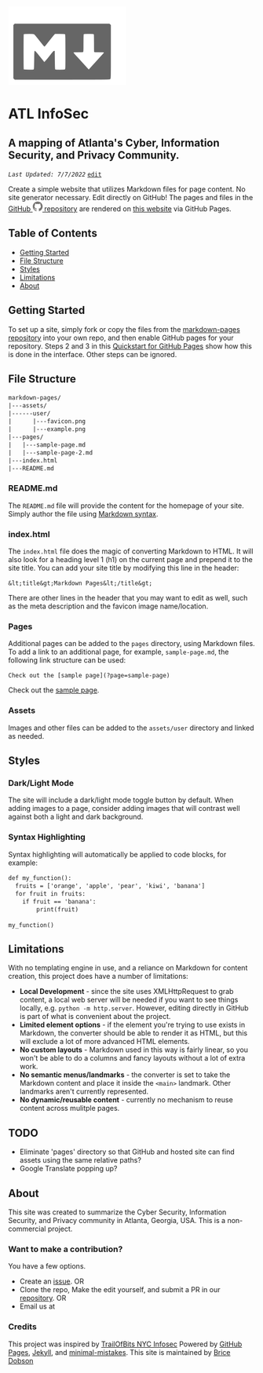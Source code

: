 
![markdown logo](assets/user/markdown.svg)

# ATL InfoSec 
## A mapping of Atlanta's Cyber, Information Security, and Privacy Community.

_`Last Updated: 7/7/2022`_ [`edit`](https://github.com/dandalpiaz/markdown-pages/edit/master/README.md)

Create a simple website that utilizes Markdown files for page content. No site generator necessary. Edit directly on GitHub! The pages and files in the [GitHub ![GitHub Logo](assets/user/github.png) repository](https://github.com/dandalpiaz/markdown-pages) are rendered on [this website](https://dandalpiaz.github.io/markdown-pages) via GitHub Pages. 

## Table of Contents


- [Getting Started](#getting-started)
- [File Structure](#file-structure)
- [Styles](#styles)
- [Limitations](#limitations)
- [About](#about)


## Getting Started 

To set up a site, simply fork or copy the files from the [markdown-pages repository](https://github.com/dandalpiaz/markdown-pages) into your own repo, and then enable GitHub pages for your repository. Steps 2 and 3 in this [Quickstart for GitHub Pages](https://docs.github.com/en/pages/quickstart) show how this is done in the interface. Other steps can be ignored.

## File Structure

```
markdown-pages/
|---assets/
|------user/
|	   |---favicon.png
|	   |---example.png
|---pages/
|	|---sample-page.md
|	|---sample-page-2.md
|---index.html
|---README.md
```

### README.md

The `README.md` file will provide the content for the homepage of your site. Simply author the file using [Markdown syntax](https://www.markdownguide.org/basic-syntax/).

### index.html

The `index.html` file does the magic of converting Markdown to HTML. It will also look for a heading level 1 (h1) on the current page and prepend it to the site title. You can add your site title by modifying this line in the header:

```
&lt;title&gt;Markdown Pages&lt;/title&gt;
```

There are other lines in the header that you may want to edit as well, such as the meta description and the favicon image name/location.


### Pages

Additional pages can be added to the `pages` directory, using Markdown files. To add a link to an additional page, for example, `sample-page.md`, the following link structure can be used: 

```
Check out the [sample page](?page=sample-page)
```

Check out the [sample page](?page=sample-page).

### Assets

Images and other files can be added to the `assets/user` directory and linked as needed. 

## Styles

### Dark/Light Mode

The site will include a dark/light mode toggle button by default. When adding images to a page, consider adding images that will contrast well against both a light and dark background.

### Syntax Highlighting

Syntax highlighting will automatically be applied to code blocks, for example:

```
def my_function():
  fruits = ['orange', 'apple', 'pear', 'kiwi', 'banana']
  for fruit in fruits:
    if fruit == 'banana':
        print(fruit)

my_function()
```

## Limitations

With no templating engine in use, and a reliance on Markdown for content creation, this project does have a number of limitations:

- **Local Development** - since the site uses XMLHttpRequest to grab content, a local web server will be needed if you want to see things locally, e.g. `python -m http.server`. However, editing directly in GitHub is part of what is convenient about the project.
- **Limited element options** - if the element you're trying to use exists in Markdown, the converter should be able to render it as HTML, but this will exclude a lot of more advanced HTML elements.  
- **No custom layouts** - Markdown used in this way is fairly linear, so you won't be able to do a columns and fancy layouts without a lot of extra work.
- **No semantic menus/landmarks** - the converter is set to take the Markdown content and place it inside the `<main>` landmark. Other landmarks aren't currently represented. 
- **No dynamic/reusable content** - currently no mechanism to reuse content across mulitple pages.

## TODO

- Eliminate 'pages' directory so that GitHub and hosted site can find assets using the same relative paths?
- Google Translate popping up?

## About
This site was created to summarize the Cyber Security, Information Security, and Privacy community in Atlanta, Georgia, USA.  This is a non-commercial project.


### Want to make a contribution?
You have a few options.  

* Create an [issue](https://github.com/bricedobson/atl-cyber-infosec-privacy/issues).
OR
* Clone the repo, Make the edit yourself, and submit a PR in our [repository](https://github.com/bricedobson/atl-cyber-infosec-privacy).
OR
* Email us at <insert>

### Credits
This project was inspired by [TrailOfBits NYC Infosec](https://www.nyc-infosec.com/https://github.com/trailofbits/nyc-infosec)
Powered by [GitHub Pages](https://pages.github.com), [Jekyll](https://github.com/jekyll/jekyll), and [minimal-mistakes](https://github.com/mmistakes/minimal-mistakes).
This site is maintained by [Brice Dobson](https://github.com/bricedobson)
